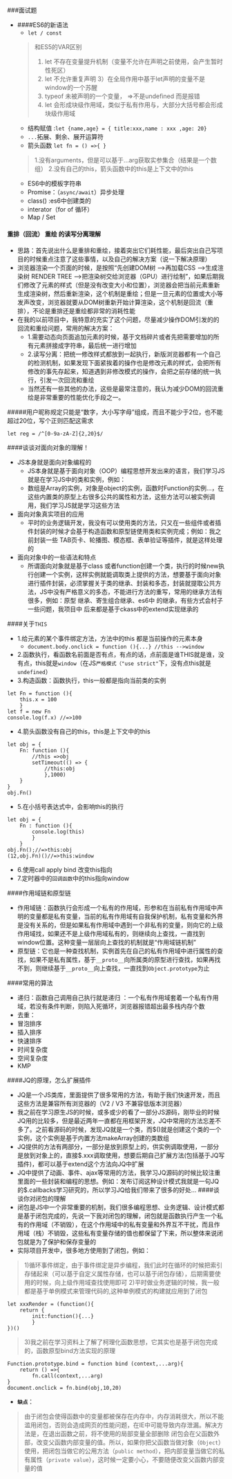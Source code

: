 ###面试题
- ####ES6的新语法
	- `let / const` 
	> 和ES5的VAR区别
	>1) let 不存在变量提升机制（变量不允许在声明之前使用，会产生暂时性死区）
	>2) let 不允许重复声明
	>3）在全局作用中基于let声明的变量不是window的一个苏醒
	>4) typeof 未被声明的一个变量， =>不是undefined 而是报错
	>5) let 会形成块级作用域，类似于私有作用与，大部分大括号都会形成块级作用域
	- 结构赋值 :`let {name,age} = { title:xxx,name : xxx ,age: 20}`
	- `...`拓展、剩余、展开运算符
	- 箭头函数  `let fn = () =>{ }`
	>1.没有arguments，但是可以基于...arg获取实参集合（结果是一个数组）
	>2.没有自己的this，箭头函数中的this是上下文中的this
	-  ES6中的模板字符串
	- Promise：（`async/await`）异步处理
	- class() :es6中创建类的
	- interator（for of 循环）
	- Map / Set
#### 重排（回流） 重绘 的读写分离理解
- 思路：首先说出什么是重排和重绘，接着突出它们耗性能，最后突出自己写项目的时候重点注意了这些事情，以及自己的解决方案（说一下解决原理）
- 浏览器渲染一个页面的时候，是按照“先创建DOM树 -->再加载CSS -->生成渲染树 RENDER TREE -->把渲染树交给浏览器（GPU）进行绘制”，如果后期我们修改了元素的样式（但是没有改变大小和位置），浏览器会把当前元素重新生成渲染树，然后重新渲染，这个机制是重绘；但是一旦元素的位置或大小等发声改变，浏览器就要从DOM树重新开始计算渲染，这个机制是回流（重排），不论是重排还是重绘都非常的消耗性能
- 在我的以前项目中，我特意的充实了这个问题，尽量减少操作DOM引发的的回流和重绘问题，常用的解决方案：
	- 1.需要动态向页面追加元素的时候，基于文档碎片或者先把需要增加的所有元素拼接成字符串，最后统一进行增加
	- 2.读写分离：把统一修改样式都放到一起执行，新版浏览器都有一个自己的检测机制，如果发现下面紧挨着的操作也是修改元素的样式，会把所有修改的事先存起来，知道遇到非修改模式的操作，会把之前存储的统一执行，引发一次回流和重绘
	- 当然还有一些其他的办法，这些是最常注意的，我认为减少DOM的回流重绘是非常重要的性能优化手段之一。

#####用户昵称规定只能是“数字，大小写字母”组成，而且不能少于2位，也不能超过20位，写个正则匹配这需求
```
let reg = /^[0-9a-zA-Z]{2,20}$/

```

####谈谈对面向对象的理解！
- JS本身就是面向对象编程的
	- JS本身就是基于面向对象（OOP）编程思想开发出来的语言，我们学习JS就是在学习JS中的类和实例，例如：
	- 数组是Array的实例，对象是object的实例，函数时Function的实例...，在这些内置类的原型上右很多公共的属性和方法，这些方法可以被实例调用，我们学习JS就是学习这些方法
- 面向对象真实项目的应用
	-  平时的业务逻辑开发，我没有可以使用类的方法，只又在一些组件或者插件封装的时候才会基于构造函数和原型链使用类和实例完成；例如：我之前封装一些 TAB页卡、轮播图、模态框、表单验证等插件，就是这样处理的
- 面向对象中的一些语法和特点
	- 所谓面向对象就是基于class 或者function创建一个类，执行的时候new执行创建一个实例，这样实例就能调取类上提供的方法，想要基于面向对象进行插件封装，必须掌握关于类的继承、封装和多态，封装就提取公共方法，JS中没有严格意义的多态，不能进行方法的重写，常用的继承方法有很多，例如：原型 继承、寄生组合继承、es6中 的继承，有些方式会村子一些问题，我项目中 后来都是基于ckass中的extend实现继承的


####关于`THIS`
- 1.给元素的某个事件绑定方法，方法中的this 都是当前操作的元素本身
	- `document.body.onclick = function (){...} //this -->window`
- 2.函数执行，看函数名前面是否有点，有点的话，点前面是谁THIS就是谁，没有点，this就是`window`（在JS`严格模式（"use strict"`下，没有点this就是`undefined`）
- 3.构造函数：函数执行，this一般都是指向当前类的实例
```
let Fn = function (){
	this.x = 100
	}
let f = new Fn 
console.log(f.x) //=>100
```
- 4.箭头函数没有自己的this，this是上下文中的this
```
let obj = {
	Fn: function (){
		//this =>obj
		setTimeout(() => {
			//this:obj
			},1000)
	}
}
obj.Fn()
```
- 5.在小括号表达式中，会影响this的执行
```
let obj = {
	Fn : function (){
		console.log(this)
		}
	}
obj.Fn();//=>this:obj
(12,obj.Fn)()//=>this:window
```

- 6.使用call apply bind 改变this指向
- 7.定时器中的`回调函数`中的this指向window

####作用域链和原型链
- 作用域链：函数执行会形成一个私有的作用域，形参和在当前私有作用域中声明的变量都是私有变量，当前的私有作用域有自我保护机制，私有变量和外界是没有关系的，但是如果私有作用域中遇到一个非私有的变量，则向它的上级作用域找，如果还不是上级作用域私有的，则继续向上查找，一直找到window位置。这种变量一层层向上查找的机制就是“作用域链机制”
- 原型链：它也是一种查找机制，实例首先在自己的私有作用域中进行属性的查找，如果不是私有属性，基于`__proto__`向所属类的原型进行查找，如果再找不到，则继续基于`__proto__`向上查找，一直找到`Object.prototype`为止

####常用的算法
- 递归：函数自己调用自己执行就是递归 ：一个私有作用域套着一个私有作用域，若没有条件判断，则陷入死循环，浏览器报错超出最多栈内存个数
- 去重：  
- 冒泡排序
- 插入排序
- 快速排序
- 时间复杂度
- 空间复杂度
- KMP

####JQ的原理，怎么扩展插件
- JQ是一个JS类库，里面提供了很多常用的方法，有助于我们快速开发，而且这些方法是兼容所有浏览器的（V2 / V3 不兼容低版本浏览器）
- 我之前在学习原生JS的时候，或多或少的看了一部分JS源码，刚毕业的时候JQ用的比较多，但是最近两年一直都在用框架开发，JQ中常用的方法忘差不多了。之前看源码的时候，发现JQ就是一个类，而$()就是创建这个类的一个实例，这个实例是基于内置方法makeArray创建的类数组
- JQ提供的方法有两部分，一部分是放到原型上的，供实例调取使用，一部分是放到对象上的，直接$.xxx调取使用，想要后期自己扩展方法(包括基于JQ写插件)，都可以基于extend这个方法向JQ中扩展
- JQ中提供了动画、事件、ajax等常用的方法，我学习JQ源码的时候比较注重里面的一些封装和编程的思想。例如：发布订阅这种设计模式我就是一句JQ的$.callbacks学习研究的，所以学习JQ给我们带来了很多的好处...
####谈谈你对闭包的理解
- 闭包是JS中一个非常重要的机制，我们很多编程思想、业务逻辑、设计模式都是基于闭包完成的，先说一下我对闭包的理解，闭包就是函数执行产生一个私有的作用域（不销毁），在这个作用域中的私有变量和外界互不干扰，而且作用域（栈）不销毁，这些私有变量存储的值也都保留了下来，所以整体来说闭包就是为了保护和保存变量的
- 实际项目开发中，很多地方使用到了闭包，例如：
>1)循环事件绑定，由于事件绑定是异步编程，我们此时在循环的时候把索引存储起来（可以基于自定义属性存储，也可以基于闭包存储），后期需要使用的时候，向上级作用域查找使用即可
>2)平时做业务逻辑的时候，我一般都是基于单例模式来管理代码的,这种单例模式的构建就应用到了闭包
```
let xxxRender = (function(){
	return {
		init:function(){...}
		}
})()
```
>3)我之前在学习资料上了解了柯理化函数思想，它其实也是基于闭包完成的，函数原型bind方法实现的原理
```
Function.prototype.bind = function bind (context,...arg){
	return () =>{
		fn.call(context,...arg)
}
document.onclick = fn.bind(obj,10,20)
``` 
- **`缺点`**：
>由于闭包会使得函数中的变量都被保存在内存中，内存消耗很大，所以不能滥用闭包，否则会造成网页的性能问题，在IE中可能导致内存泄漏。解决方法是，在退出函数之前，将不使用的局部变量全部删除
>闭包会在父函数外部，改变父函数内部变量的值。所以，如果你把父函数当做对象（`Object`）使用，把闭包当做它的公用方法（`public method`），把内部变量当做它的私有属性（`private value`），这时候一定要小心，不要随便改变父函数内部变量的值

	 
